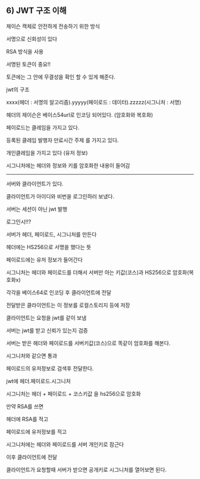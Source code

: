 ## 6) JWT 구조 이해



제이슨 캑체로 안전하게 전송하기 위한 방식

서명으로 신회성이 있다

RSA 방식을 사용

서명된 토큰이 중요!!

토큰에는 그 안에 무결성을 확인 할 수 있게 해준다.



jwt의 구조

xxxx(헤더 : 서명의 알고리즘).yyyyy(페이로드 : 데이터).zzzzz(시그니처 : 서명)



헤더의 제이슨은 베이스54url로 인코딩 되어있다. (암호화와 복호화)



페이로드는 클레임을 가지고 있다.

등록된 클레임 발행자 만료시간 주제 를 가지고 있다.

개인클레임을 가지고 있다 (유저 정보)



시그니처에는 헤더와 정보와 키를 암호화한 내용이 들어감



---

서버와 클라이언트가 있다.



클라이언트가 아이디와 비번을 로그인하러 보냈다.

서버는 세션이 아닌 jwt 발행



로그인시!!?

서버가 헤더, 페이로드, 시그니처를 만든다

헤더에는 HS256으로 서명을 했다는 뜻

페이로드에는 유저 정보가 들어간다

시그니처는 헤더와 페이로드를 더해서 서버만 아는 키값(코스)과 HS256으로 암호화(복호화x) 

각각을 베이스64로 인코딩 후 클라이언트에 전달

전달받은 클라이언트는 이 정보를 로컬스토리지 등에 저장

클라이언트는 요청을 jwt를 같이 보냄

서버는 jwt를 받고 신뢰가 있는지 검증

서버는 받은 헤더와 페이로드를 서버키값(코스)으로 똑같이 암호화를 해본다.

시그니처와 같으면 통과

페이로드의 유저정보로 검색후 전달한다.





jwt에 헤더.페이로드.시그니처 

시그니처는 헤더 + 페이로드 + 코스키값 을 hs256으로 암호화



만약 RSA를 쓰면

헤더에 RSA를 적고

페이로드에 유저정보를 적고

시그니처에는 헤더와 페이로드를 서버 개인키로 잠근다

이후 클라이언트에 전달

클라이언트가 요청할때 서버가 받으면 공개키로 시그니처를 열어보면 된다.

















